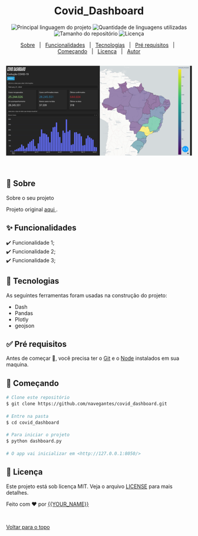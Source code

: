 

<h1 align="center">Covid_Dashboard</h1> 

<p align="center">
  <img alt="Principal linguagem do projeto" src="https://img.shields.io/github/languages/top/{{YOUR_GITHUB_USERNAME}}/covid_dashboard?color=56BEB8">

  <img alt="Quantidade de linguagens utilizadas" src="https://img.shields.io/github/languages/count/{{YOUR_GITHUB_USERNAME}}/covid_dashboard?color=56BEB8">

  <img alt="Tamanho do repositório" src="https://img.shields.io/github/repo-size/{{YOUR_GITHUB_USERNAME}}/covid_dashboard?color=56BEB8">

  <img alt="Licença" src="https://img.shields.io/github/license/{{YOUR_GITHUB_USERNAME}}/covid_dashboard?color=56BEB8">

  <!-- <img alt="Github issues" src="https://img.shields.io/github/issues/{{YOUR_GITHUB_USERNAME}}/covid_dashboard?color=56BEB8" /> -->

  <!-- <img alt="Github forks" src="https://img.shields.io/github/forks/{{YOUR_GITHUB_USERNAME}}/covid_dashboard?color=56BEB8" /> -->

  <!-- <img alt="Github stars" src="https://img.shields.io/github/stars/{{YOUR_GITHUB_USERNAME}}/covid_dashboard?color=56BEB8" /> -->
</p>

<!-- Status -->

<!-- <h4 align="center"> 
	🚧  Covid_Dashboard 🚀 Em construção...  🚧
</h4> 

<hr> -->

<p align="center">
  <a href="#dart-sobre">Sobre</a> &#xa0; | &#xa0; 
  <a href="#sparkles-funcionalidades">Funcionalidades</a> &#xa0; | &#xa0;
  <a href="#rocket-tecnologias">Tecnologias</a> &#xa0; | &#xa0;
  <a href="#white_check_mark-pré-requisitos">Pré requisitos</a> &#xa0; | &#xa0;
  <a href="#checkered_flag-começando">Começando</a> &#xa0; | &#xa0;
  <a href="#memo-licença">Licença</a> &#xa0; | &#xa0;
  <a href="https://github.com/{{YOUR_GITHUB_USERNAME}}" target="_blank">Autor</a>
</p>
<br>

<div align="center" id="top"> 
  <img src="./assets/Screenshot.png" alt="Covid_Dashboard" />
  
  &#xa0;
  <!-- <a href="https://covid_dashboard.netlify.com">Demo</a> -->
</div>

## 🎯 Sobre ##

Sobre o seu projeto

Projeto original <a href="https://asimov.academy/criando-mapas-interativos-com-python/" target="_blank"> aqui </a>.

## ✨ Funcionalidades ##

✔️ Funcionalidade 1;\
✔️ Funcionalidade 2;\
✔️ Funcionalidade 3;

## 🚀 Tecnologias ##

As seguintes ferramentas foram usadas na construção do projeto:

- Dash
- Pandas
- Plotly
- geojson

## ✅ Pré requisitos ##

Antes de começar 🏁, você precisa ter o [Git](https://git-scm.com) e o [Node](https://nodejs.org/en/) instalados em sua maquina.

## 🏁 Começando ##

```bash
# Clone este repositório
$ git clone https://github.com/navegantes/covid_dashboard.git

# Entre na pasta
$ cd covid_dashboard

# Para iniciar o projeto
$ python dashboard.py

# O app vai inicializar em <http://127.0.0.1:8050/>
```

## 📝 Licença ##

Este projeto está sob licença MIT. Veja o arquivo [LICENSE](LICENSE.md) para mais detalhes.


Feito com ❤️ por <a href="https://github.com/{{YOUR_GITHUB_USERNAME}}" target="_blank">{{YOUR_NAME}}</a>

&#xa0;

<a href="#top">Voltar para o topo</a>
